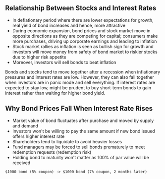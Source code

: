 ## Relationship Between Stocks and Interest Rates

- In deflationary period where there are lower expectations for growth, real yield of bond increases and hence, more attractive
- During economic expansion, bond prices and stock market move in opposite directions as they are competing for capital; consumers make more purchases, driving up corporate earnings and leading to inflation
- Stock market rallies as inflation is seen as bullish sign for growth and investors will move money from safety of bond market to riskier stocks due to higher risk appetite
- Moreover, investors will sell bonds to beat inflation

Bonds and stocks tend to move together after a recession when inflationary pressures and interest rates are low. However, they can also fall together when investors are in panic mode and sell everything. If interest rates are expected to stay low, might be prudent to buy short-term bonds to gain interest rather than waiting for higher bond yield.

## Why Bond Prices Fall When Interest Rate Rises

- Market value of bond fluctuates after purchase and moved by supply and demand
- Investors won't be willing to pay the same amount if new bond issued offers higher interest rate
- Shareholders tend to liquidate to avoid heavier losses
- Fund managers may be forced to sell bonds prematurely to meet redemption requests (redemption risk)
- Holding bond to maturity won't matter as 100% of par value will be received

```
$1000 bond (5% coupon) -> $1000 bond (7% coupon, 2 months later)
```
